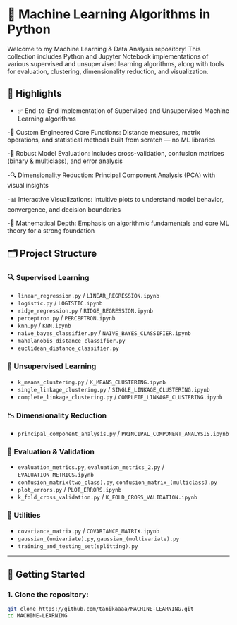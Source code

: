 # 🧠 Machine Learning Algorithms in Python
Welcome to my Machine Learning & Data Analysis repository! This collection includes Python and Jupyter Notebook implementations of various supervised and unsupervised learning algorithms, along with tools for evaluation, clustering, dimensionality reduction, and visualization.


## 📌 Highlights

- ✅ End-to-End Implementation of Supervised and Unsupervised Machine Learning algorithms

-🧮 Custom Engineered Core Functions: Distance measures, matrix operations, and statistical methods built from scratch — no ML libraries

-🧪 Robust Model Evaluation: Includes cross-validation, confusion matrices (binary & multiclass), and error analysis

-🔍 Dimensionality Reduction: Principal Component Analysis (PCA) with visual insights

-📊 Interactive Visualizations: Intuitive plots to understand model behavior, convergence, and decision boundaries

-🧠 Mathematical Depth: Emphasis on algorithmic fundamentals and core ML theory for a strong foundation



## 🗂️ Project Structure

### 🔍 Supervised Learning
- `linear_regression.py` / `LINEAR_REGRESSION.ipynb`
- `logistic.py` / `LOGISTIC.ipynb`
- `ridge_regression.py` / `RIDGE_REGRESSION.ipynb`
- `perceptron.py` / `PERCEPTRON.ipynb`
- `knn.py` / `KNN.ipynb`
- `naive_bayes_classifier.py` / `NAIVE_BAYES_CLASSIFIER.ipynb`
- `mahalanobis_distance_classifier.py`
- `euclidean_distance_classifier.py`

### 🧭 Unsupervised Learning
- `k_means_clustering.py` / `K_MEANS_CLUSTERING.ipynb`
- `single_linkage_clustering.py` / `SINGLE_LINKAGE_CLUSTERING.ipynb`
- `complete_linkage_clustering.py` / `COMPLETE_LINKAGE_CLUSTERING.ipynb`

### 📉 Dimensionality Reduction
- `principal_component_analysis.py` / `PRINCIPAL_COMPONENT_ANALYSIS.ipynb`

### 📐 Evaluation & Validation
- `evaluation_metrics.py`, `evaluation_metrics_2.py` / `EVALUATION_METRICS.ipynb`
- `confusion_matrix(two_class).py`, `confusion_matrix_(multiclass).py`
- `plot_errors.py` / `PLOT_ERRORS.ipynb`
- `k_fold_cross_validation.py` / `K_FOLD_CROSS_VALIDATION.ipynb`

### 🧰 Utilities
- `covariance_matrix.py` / `COVARIANCE_MATRIX.ipynb`
- `gaussian_(univariate).py`, `gaussian_(multivariate).py`
- `training_and_testing_set(splitting).py`

---

## 🚀 Getting Started

### 1. Clone the repository:
```bash
git clone https://github.com/tanikaaaa/MACHINE-LEARNING.git
cd MACHINE-LEARNING
